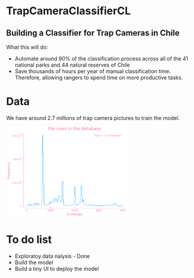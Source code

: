 # TrapCameraClassifierCL
## Building a Classifier for Trap Cameras in Chile

What this will do:
- Automate around 90% of the classification process across all of the 41 national parks and 44 natural reserves of Chile
- Save thousands of hours per year of manual classification time. Therefore, allowing rangers to spend time on more productive tasks.

# Data

We have around 2.7 millions of trap camera pictures to train the model. 

<img src="Exploratory data analysis/plots/hist.png" width="65%" />

# To do list

- Exploratoy data nalysis - Done
- Build the model
- Build a tiny UI to deploy the model 
